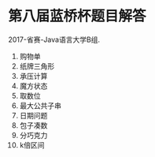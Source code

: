 # 第八届蓝桥杯题目解答
2017-省赛-Java语言大学B组.

 1. 购物单 
 2. 纸牌三角形 
 3. 承压计算 
 4. 魔方状态 
 5. 取数位 
 6. 最大公共子串 
 7. 日期问题 
 8. 包子凑数 
 9. 分巧克力 
 10. k倍区间
